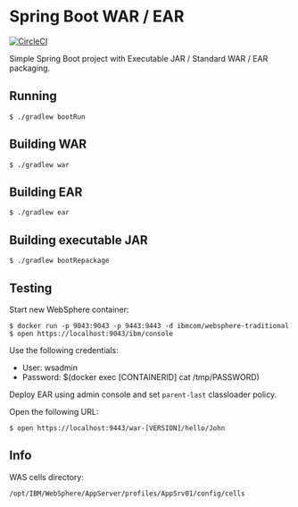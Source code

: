 Spring Boot WAR / EAR
=====================

[![CircleCI](https://circleci.com/gh/okode/spring-boot-war/tree/develop.svg?style=shield)](https://circleci.com/gh/okode/spring-boot-war/tree/develop)

Simple Spring Boot project with Executable JAR / Standard WAR / EAR packaging.

Running
-------

    $ ./gradlew bootRun

Building WAR
------------

    $ ./gradlew war

Building EAR
------------

    $ ./gradlew ear

Building executable JAR
-----------------------

    $ ./gradlew bootRepackage

Testing
-------

Start new WebSphere container:

    $ docker run -p 9043:9043 -p 9443:9443 -d ibmcom/websphere-traditional
    $ open https://localhost:9043/ibm/console

Use the following credentials:

* User: wsadmin
* Password: $(docker exec [CONTAINERID] cat /tmp/PASSWORD)

Deploy EAR using admin console and set `parent-last` classloader policy.

Open the following URL:

    $ open https://localhost:9443/war-[VERSION]/hello/John

Info
----

WAS cells directory:

    /opt/IBM/WebSphere/AppServer/profiles/AppSrv01/config/cells
